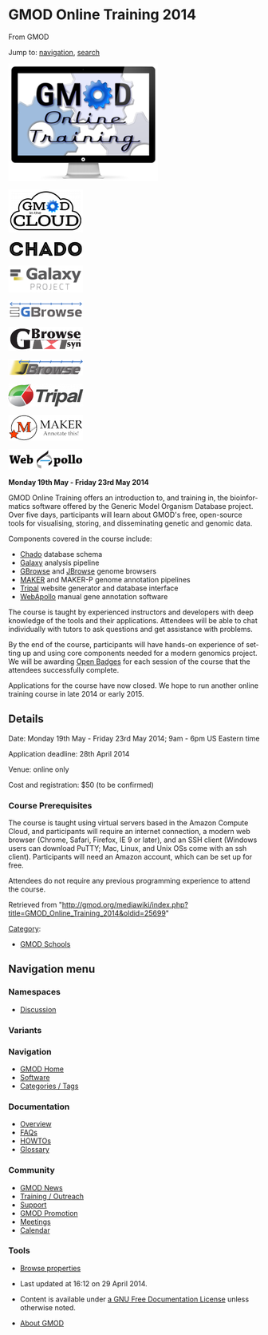 <div id="mw-page-base" class="noprint">

</div>

<div id="mw-head-base" class="noprint">

</div>

<div id="content" class="mw-body" role="main">

<span id="top"></span>

<div id="mw-js-message" style="display:none;">

</div>



# <span dir="auto">GMOD Online Training 2014</span>

<div id="bodyContent">

<div id="siteSub">

From GMOD

</div>

<div id="contentSub">

</div>

<div id="jump-to-nav" class="mw-jump">

Jump to: [navigation](#mw-navigation), [search](#p-search)

</div>

<div id="mw-content-text" class="mw-content-ltr" lang="en" dir="ltr">

<div class="floatleft">

<a href="File:Gmod-online-training.png" class="image"><img
src="../mediawiki/images/thumb/6/6f/Gmod-online-training.png/300px-Gmod-online-training.png"
srcset="../mediawiki/images/thumb/6/6f/Gmod-online-training.png/450px-Gmod-online-training.png 1.5x, ../mediawiki/images/6/6f/Gmod-online-training.png 2x"
width="300" height="235" alt="Gmod-online-training.png" /></a>

</div>

<div class="img-div-r">

<div class="floatright">

[<img
src="../mediawiki/images/thumb/6/69/GitcLogo.png/150px-GitcLogo.png"
srcset="../mediawiki/images/thumb/6/69/GitcLogo.png/225px-GitcLogo.png 1.5x, ../mediawiki/images/thumb/6/69/GitcLogo.png/300px-GitcLogo.png 2x"
width="150" height="86" alt="GMOD in the Cloud toolset" />](Cloud.1 "GMOD in the Cloud toolset")

</div>

<div class="floatright">

[<img
src="../mediawiki/images/thumb/d/d5/ChadoLogo.png/150px-ChadoLogo.png"
srcset="../mediawiki/images/thumb/d/d5/ChadoLogo.png/225px-ChadoLogo.png 1.5x, ../mediawiki/images/thumb/d/d5/ChadoLogo.png/300px-ChadoLogo.png 2x"
width="150" height="33" alt="Chado: Biological database schema" />](Chado "Chado: Biological database schema")

</div>

<div class="floatright">

[<img
src="../mediawiki/images/thumb/c/c7/GalaxyLogoBigger.png/150px-GalaxyLogoBigger.png"
srcset="../mediawiki/images/thumb/c/c7/GalaxyLogoBigger.png/225px-GalaxyLogoBigger.png 1.5x, ../mediawiki/images/thumb/c/c7/GalaxyLogoBigger.png/300px-GalaxyLogoBigger.png 2x"
width="150" height="53" alt="Galaxy: Data analysis &amp; integration" />](Galaxy.1 "Galaxy: Data analysis & integration")

</div>

<div class="floatright">

[<img
src="../mediawiki/images/thumb/0/04/GBrowseLogo.png/150px-GBrowseLogo.png"
srcset="../mediawiki/images/thumb/0/04/GBrowseLogo.png/225px-GBrowseLogo.png 1.5x, ../mediawiki/images/thumb/0/04/GBrowseLogo.png/300px-GBrowseLogo.png 2x"
width="150" height="35" alt="GBrowse: Genome annotation viewer" />](GBrowse.1 "GBrowse: Genome annotation viewer")

</div>

<div class="floatright">

[<img
src="../mediawiki/images/thumb/4/44/GBrowse_syn_logo.png/150px-GBrowse_syn_logo.png"
srcset="../mediawiki/images/thumb/4/44/GBrowse_syn_logo.png/225px-GBrowse_syn_logo.png 1.5x, ../mediawiki/images/thumb/4/44/GBrowse_syn_logo.png/300px-GBrowse_syn_logo.png 2x"
width="150" height="48" alt="GBrowse_syn: Synteny viewer" />](GBrowse_syn.1 "GBrowse_syn: Synteny viewer")

</div>

<div class="floatright">

[<img
src="../mediawiki/images/thumb/a/ac/JBrowseLogo.png/150px-JBrowseLogo.png"
srcset="../mediawiki/images/thumb/a/ac/JBrowseLogo.png/225px-JBrowseLogo.png 1.5x, ../mediawiki/images/thumb/a/ac/JBrowseLogo.png/300px-JBrowseLogo.png 2x"
width="150" height="33"
alt="JBrowse: Super-fast genome annotation viewer" />](JBrowse.1 "JBrowse: Super-fast genome annotation viewer")

</div>

<div class="floatright">

[<img
src="../mediawiki/images/thumb/0/06/TripalLogo.png/150px-TripalLogo.png"
srcset="../mediawiki/images/thumb/0/06/TripalLogo.png/225px-TripalLogo.png 1.5x, ../mediawiki/images/thumb/0/06/TripalLogo.png/300px-TripalLogo.png 2x"
width="150" height="45"
alt="Tripal: website creation software and Chado interface" />](Tripal.1 "Tripal: website creation software and Chado interface")

</div>

<div class="floatright">

[<img
src="../mediawiki/images/thumb/3/37/MAKERLogo.png/150px-MAKERLogo.png"
srcset="../mediawiki/images/thumb/3/37/MAKERLogo.png/225px-MAKERLogo.png 1.5x, ../mediawiki/images/thumb/3/37/MAKERLogo.png/300px-MAKERLogo.png 2x"
width="150" height="51" alt="MAKER: Genome annotation pipeline" />](MAKER.1 "MAKER: Genome annotation pipeline")

</div>

<div class="floatright">

[<img
src="../mediawiki/images/thumb/4/4a/WebApolloLogo.png/150px-WebApolloLogo.png"
srcset="../mediawiki/images/thumb/4/4a/WebApolloLogo.png/225px-WebApolloLogo.png 1.5x, ../mediawiki/images/thumb/4/4a/WebApolloLogo.png/300px-WebApolloLogo.png 2x"
width="150" height="41"
alt="WebApollo: browser-based annotation editor" />](WebApollo.1 "WebApollo: browser-based annotation editor")

</div>

</div>

**Monday 19th May - Friday 23rd May 2014**

  
GMOD Online Training offers an introduction to, and training in, the
bioinformatics software offered by the Generic Model Organism Database
project. Over five days, participants will learn about GMOD's free,
open-source tools for visualising, storing, and disseminating genetic
and genomic data.

Components covered in the course include:

- <a href="Chado" class="mw-redirect" title="Chado">Chado</a> database
  schema
- [Galaxy](Galaxy.1 "Galaxy") analysis pipeline
- [GBrowse](GBrowse.1 "GBrowse") and [JBrowse](JBrowse.1 "JBrowse")
  genome browsers
- [MAKER](MAKER.1 "MAKER") and MAKER-P genome annotation pipelines
- [Tripal](Tripal.1 "Tripal") website generator and database interface
- [WebApollo](WebApollo.1 "WebApollo") manual gene annotation software

The course is taught by experienced instructors and developers with deep
knowledge of the tools and their applications. Attendees will be able to
chat individually with tutors to ask questions and get assistance with
problems.

By the end of the course, participants will have hands-on experience of
setting up and using core components needed for a modern genomics
project. We will be awarding
<a href="http://www.openbadges.org/" class="external text"
rel="nofollow">Open Badges</a> for each session of the course that the
attendees successfully complete.

Applications for the course have now closed. We hope to run another
online training course in late 2014 or early 2015.

  

## <span id="Details" class="mw-headline">Details</span>

Date: Monday 19th May - Friday 23rd May 2014; 9am - 6pm US Eastern time

Application deadline: 28th April 2014

Venue: online only

Cost and registration: \$50 (to be confirmed)

  

### <span id="Course_Prerequisites" class="mw-headline">Course Prerequisites</span>

The course is taught using virtual servers based in the Amazon Compute
Cloud, and participants will require an internet connection, a modern
web browser (Chrome, Safari, Firefox, IE 9 or later), and an SSH client
(Windows users can download PuTTY; Mac, Linux, and Unix OSs come with an
ssh client). Participants will need an Amazon account, which can be set
up for free.

Attendees do not require any previous programming experience to attend
the course.

</div>

<div class="printfooter">

Retrieved from
"<http://gmod.org/mediawiki/index.php?title=GMOD_Online_Training_2014&oldid=25699>"

</div>

<div id="catlinks" class="catlinks">

<div id="mw-normal-catlinks" class="mw-normal-catlinks">

[Category](Special:Categories "Special:Categories"):

- [GMOD Schools](Category:GMOD_Schools "Category:GMOD Schools")

</div>

</div>

<div class="visualClear">

</div>

</div>

</div>

<div id="mw-navigation">

## Navigation menu

<div id="mw-head">



<div id="left-navigation">

<div id="p-namespaces" class="vectorTabs" role="navigation"
aria-labelledby="p-namespaces-label">

### Namespaces


- <span id="ca-talk"><a
  href="http://gmod.org/mediawiki/index.php?title=Talk:GMOD_Online_Training_2014&amp;action=edit&amp;redlink=1"
  accesskey="t"
  title="Discussion about the content page [t]">Discussion</a></span>

</div>

<div id="p-variants" class="vectorMenu emptyPortlet" role="navigation"
aria-labelledby="p-variants-label">

### 

### Variants[](#)

<div class="menu">

</div>

</div>

</div>





</div>

</div>

</div>

<div id="mw-panel">

<div id="p-logo" role="banner">

<a href="Main_Page"
style="background-image: url(../images/GMOD-cogs.png);"
title="Visit the main page"></a>

</div>

<div id="p-Navigation" class="portal" role="navigation"
aria-labelledby="p-Navigation-label">

### Navigation

<div class="body">

- <span id="n-GMOD-Home">[GMOD Home](Main_Page)</span>
- <span id="n-Software">[Software](GMOD_Components)</span>
- <span id="n-Categories-.2F-Tags">[Categories /
  Tags](Categories)</span>

</div>

</div>

<div id="p-Documentation" class="portal" role="navigation"
aria-labelledby="p-Documentation-label">

### Documentation

<div class="body">

- <span id="n-Overview">[Overview](Overview)</span>
- <span id="n-FAQs">[FAQs](Category:FAQ)</span>
- <span id="n-HOWTOs">[HOWTOs](Category:HOWTO)</span>
- <span id="n-Glossary">[Glossary](Glossary)</span>

</div>

</div>

<div id="p-Community" class="portal" role="navigation"
aria-labelledby="p-Community-label">

### Community

<div class="body">

- <span id="n-GMOD-News">[GMOD News](GMOD_News)</span>
- <span id="n-Training-.2F-Outreach">[Training /
  Outreach](Training_and_Outreach)</span>
- <span id="n-Support">[Support](Support)</span>
- <span id="n-GMOD-Promotion">[GMOD Promotion](GMOD_Promotion)</span>
- <span id="n-Meetings">[Meetings](Meetings)</span>
- <span id="n-Calendar">[Calendar](Calendar)</span>

</div>

</div>

<div id="p-tb" class="portal" role="navigation"
aria-labelledby="p-tb-label">

### Tools

<div class="body">


- <span id="t-smwbrowselink"><a href="Special%3ABrowse/GMOD_Online_Training_2014"
  rel="smw-browse">Browse properties</a></span>


</div>

</div>

</div>

</div>

<div id="footer" role="contentinfo">

- <span id="footer-info-lastmod">Last updated at 16:12 on 29 April
  2014.</span>
<!-- - <span id="footer-info-viewcount">55,625 page views.</span> -->
- <span id="footer-info-copyright">Content is available under
  <a href="http://www.gnu.org/licenses/fdl-1.3.html" class="external"
  rel="nofollow">a GNU Free Documentation License</a> unless otherwise
  noted.</span>

<!-- -->

- <span id="footer-places-about">[About
  GMOD](GMOD:About "GMOD:About")</span>

<!-- -->






</div>
